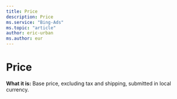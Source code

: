 ```yaml
---
title: Price
description: Price
ms.service: "Bing-Ads"
ms.topic: "article"
author: eric-urban
ms.author: eur
---
```


# Price

**What it is:**  Base price, excluding tax and shipping, submitted in local currency.


